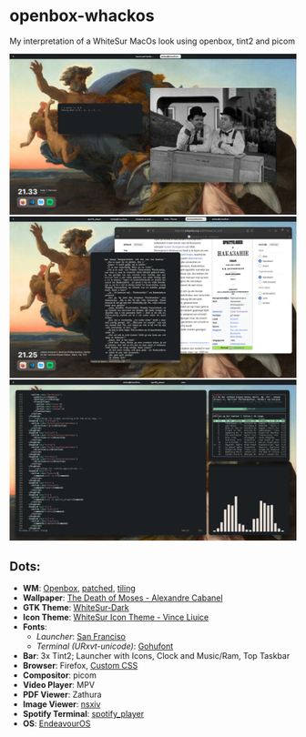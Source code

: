 # openbox-whackos
My interpretation of a WhiteSur MacOs look using openbox, tint2 and picom

![Showing of the Terminal and playing some Stalio and Olio](https://github.com/StefanRae/openbox-whackos/blob/main/0.png)
![Pretending to read](https://github.com/StefanRae/openbox-whackos/blob/main/1.png)
![Showing of the Tiling features with zentile](https://github.com/StefanRae/openbox-whackos/blob/main/2.png)

## Dots:

+ **WM**: [Openbox](https://github.com/danakj/openbox), [patched](https://github.com/patrikrog/openbox-patches), [tiling](https://github.com/blrsn/zentile)
+ **Wallpaper**: [The Death of Moses - Alexandre Cabanel](https://wallhaven.cc/w/eo18wo)
+ **GTK Theme**: [WhiteSur-Dark](https://www.gnome-look.org/p/1403328)
+ **Icon Theme**: [WhiteSur Icon Theme - Vince Liuice](https://www.pling.com/p/1405756)
+ **Fonts**:
	+ *Launcher*: [San Franciso](https://developer.apple.com/fonts/)
	+ *Terminal (URxvt-unicode)*: [Gohufont](https://github.com/hchargois/gohufont)
+ **Bar**: 3x Tint2; Launcher with Icons, Clock and Music/Ram, Top Taskbar
+ **Browser**: Firefox, [Custom CSS](https://github.com/vinceliuice/WhiteSur-gtk-theme/tree/master/src/other/firefox)
+ **Compositor**: picom
+ **Video Player**: MPV
+ **PDF Viewer**: Zathura
+ **Image Viewer**: [nsxiv](https://github.com/nsxiv/nsxiv)
+ **Spotify Terminal**: [spotify_player](https://github.com/aome510/spotify-player)
+ **OS**: [EndeavourOS](https://endeavouros.com/)

